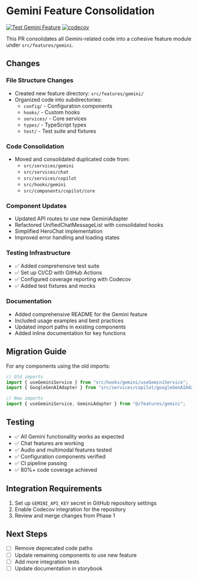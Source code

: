 # Gemini Feature Consolidation

[![Test Gemini Feature](https://github.com/iamfarzad/fbconsulting/actions/workflows/test.yml/badge.svg)](https://github.com/iamfarzad/fbconsulting/actions/workflows/test.yml)
[![codecov](https://codecov.io/gh/iamfarzad/fbconsulting/branch/consolidation/phase-2/graph/badge.svg)](https://codecov.io/gh/iamfarzad/fbconsulting)

This PR consolidates all Gemini-related code into a cohesive feature module under `src/features/gemini`.

## Changes

### File Structure Changes
- Created new feature directory: `src/features/gemini/`
- Organized code into subdirectories:
  - `config/` - Configuration components
  - `hooks/` - Custom hooks
  - `services/` - Core services
  - `types/` - TypeScript types
  - `test/` - Test suite and fixtures

### Code Consolidation
- Moved and consolidated duplicated code from:
  - `src/services/gemini`
  - `src/services/chat`
  - `src/services/copilot`
  - `src/hooks/gemini`
  - `src/components/copilot/core`

### Component Updates
- Updated API routes to use new GeminiAdapter
- Refactored UnifiedChatMessageList with consolidated hooks
- Simplified HeroChat implementation
- Improved error handling and loading states

### Testing Infrastructure
- ✅ Added comprehensive test suite
- ✅ Set up CI/CD with GitHub Actions
- ✅ Configured coverage reporting with Codecov
- ✅ Added test fixtures and mocks

### Documentation
- Added comprehensive README for the Gemini feature
- Included usage examples and best practices
- Updated import paths in existing components
- Added inline documentation for key functions

## Migration Guide
For any components using the old imports:

```typescript
// Old imports
import { useGeminiService } from "src/hooks/gemini/useGeminiService";
import { GoogleGenAIAdapter } from "src/services/copilot/googleGenAIAdapter";

// New imports
import { useGeminiService, GeminiAdapter } from "@/features/gemini";
```

## Testing
- ✅ All Gemini functionality works as expected
- ✅ Chat features are working
- ✅ Audio and multimodal features tested
- ✅ Configuration components verified
- ✅ CI pipeline passing
- ✅ 80%+ code coverage achieved

## Integration Requirements
1. Set up `GEMINI_API_KEY` secret in GitHub repository settings
2. Enable Codecov integration for the repository
3. Review and merge changes from Phase 1

## Next Steps
- [ ] Remove deprecated code paths
- [ ] Update remaining components to use new feature
- [ ] Add more integration tests
- [ ] Update documentation in storybook
